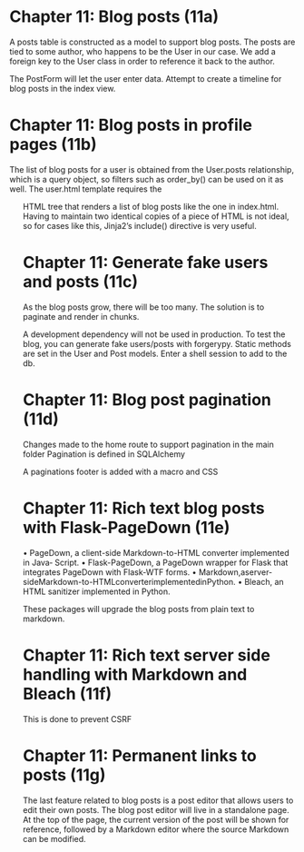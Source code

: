 Chapter 11: Blog posts (11a)
============================

A posts table is constructed as a model to support blog posts.  The posts are tied to some author, who
happens to be the User in our case.  We add a foreign key to the User class in order to reference it back
to the author.

The PostForm will let the user enter data.
Attempt to create a timeline for blog posts in the index view.


Chapter 11: Blog posts in profile pages (11b)
=============================================

The list of blog posts for a user is obtained from the User.posts relationship, which is a query object, 
so filters such as order_by() can be used on it as well.
The user.html template requires the <ul> HTML tree that renders a list of blog posts like the one in index.html. 
Having to maintain two identical copies of a piece of HTML is not ideal, so for cases like this, 
Jinja2’s include() directive is very useful.


Chapter 11: Generate fake users and posts (11c)
===============================================

As the blog posts grow, there will be too many.  The solution is to paginate and render in chunks.

A development dependency will not be used in production.  To test the blog, you can generate fake users/posts
with forgerypy.  Static methods are set in the User and Post models.  Enter a shell session to add to the db.


Chapter 11: Blog post pagination (11d)
======================================

Changes made to the home route to support pagination in the main folder
Pagination is defined in SQLAlchemy

A paginations footer is added with a macro and CSS


Chapter 11: Rich text blog posts with Flask-PageDown (11e)
==========================================================


• PageDown, a client-side Markdown-to-HTML converter implemented in Java‐ Script.
• Flask-PageDown, a PageDown wrapper for Flask that integrates PageDown with Flask-WTF forms.
• Markdown,aserver-sideMarkdown-to-HTMLconverterimplementedinPython.
• Bleach, an HTML sanitizer implemented in Python.

These packages will upgrade the blog posts from plain text to markdown.


Chapter 11: Rich text server side handling with Markdown and Bleach (11f)
=========================================================================

This is done to prevent CSRF


Chapter 11: Permanent links to posts (11g)
==========================================

The last feature related to blog posts is a post editor that allows users to edit their own posts. 
The blog post editor will live in a standalone page. 
At the top of the page, the current version of the post will be shown for reference, 
followed by a Markdown editor where the source Markdown can be modified.

